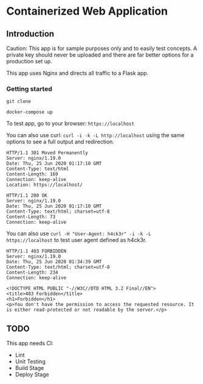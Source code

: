 # Containerized Web Application

## Introduction

Caution: This app is for sample purposes only and to easily test concepts. A private key should never be uploaded and there are far better options for a production set up.

This app uses Nginx and directs all traffic to a Flask app.

### Getting started

`git clone`

`docker-compose up`

To test app, go to your browser: `https://localhost`

You can also use curl: `curl -i -k -L http://localhost` using the same options to see a full output and redirection.

```shell
HTTP/1.1 301 Moved Permanently
Server: nginx/1.19.0
Date: Thu, 25 Jun 2020 01:17:10 GMT
Content-Type: text/html
Content-Length: 169
Connection: keep-alive
Location: https://localhost/

HTTP/1.1 200 OK
Server: nginx/1.19.0
Date: Thu, 25 Jun 2020 01:17:10 GMT
Content-Type: text/html; charset=utf-8
Content-Length: 73
Connection: keep-alive
```

You can also use `curl -H "User-Agent: h4ck3r" -i -k -L https://localhost` to test user agent defined as h4ck3r.

```shell
HTTP/1.1 403 FORBIDDEN
Server: nginx/1.19.0
Date: Thu, 25 Jun 2020 01:34:39 GMT
Content-Type: text/html; charset=utf-8
Content-Length: 234
Connection: keep-alive

<!DOCTYPE HTML PUBLIC "-//W3C//DTD HTML 3.2 Final//EN">
<title>403 Forbidden</title>
<h1>Forbidden</h1>
<p>You don't have the permission to access the requested resource. It is either read-protected or not readable by the server.</p>
```

## TODO

This app needs CI:

- Lint
- Unit Testing
- Build Stage
- Deploy Stage
